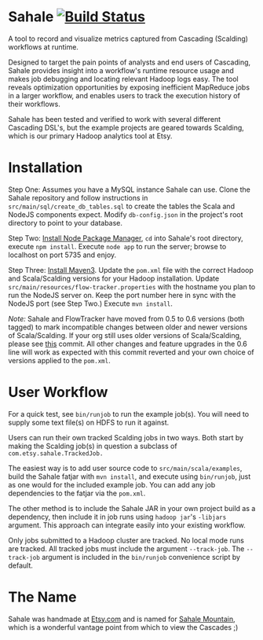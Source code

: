 Sahale [![Build Status](https://travis-ci.org/etsy/Sahale.svg)](https://travis-ci.org/etsy/Sahale)
===
A tool to record and visualize metrics captured from Cascading (Scalding) workflows at runtime.

Designed to target the pain points of analysts and end users of Cascading, Sahale provides insight into a workflow's runtime resource usage and makes job debugging and locating relevant Hadoop logs easy. The tool reveals optimization opportunities by exposing inefficient MapReduce jobs in a larger workflow, and enables users to track the execution history of their workflows.

Sahale has been tested and verified to work with several different Cascading DSL's, but the example projects are geared towards Scalding, which is our primary Hadoop analytics tool at Etsy.

Installation
===
Step One: Assumes you have a MySQL instance Sahale can use. Clone the Sahale repository and follow instructions in `src/main/sql/create_db_tables.sql` to create the tables the Scala and NodeJS components expect. Modify `db-config.json` in the project's root directory to point to your database.

Step Two: [Install Node Package Manager](https://www.npmjs.com), `cd` into Sahale's root directory, execute `npm install`. Execute `node app` to run the server; browse to localhost on port 5735 and enjoy.

Step Three: [Install Maven3](http://maven.apache.org). Update the `pom.xml` file with the correct Hadoop and Scala/Scalding versions for your Hadoop installation. Update `src/main/resources/flow-tracker.properties` with the hostname you plan to run the NodeJS server on. Keep the port number here in sync with the NodeJS port (see Step Two.) Execute `mvn install`.

*Note:* Sahale and FlowTracker have moved from 0.5 to 0.6 versions (both tagged) to mark incompatible changes between older and newer versions of Scala/Scalding. If your org still uses older versions of Scala/Scalding, please see [this](https://github.com/etsy/Sahale/commit/238794f33ba17326a156c396f3dc1dede2b0c743) commit. All other changes and feature upgrades in the 0.6 line will work as expected with this commit reverted and your own choice of versions applied to the `pom.xml`.

User Workflow
===
For a quick test, see `bin/runjob` to run the example job(s). You will need to supply some text file(s) on HDFS to run it against.

Users can run their own tracked Scalding jobs in two ways. Both start by making the Scalding job(s) in question a subclass of `com.etsy.sahale.TrackedJob.`

The easiest way is to add user source code to `src/main/scala/examples`, build the Sahale fatjar with `mvn install`, and execute using `bin/runjob`, just as one would for the included example job. You can add any job dependencies to the fatjar via the `pom.xml`.

The other method is to include the Sahale JAR in your own project build as a dependency, then include it in job runs using `hadoop jar`'s `-libjars` argument. This approach can integrate easily into your existing workflow.

Only jobs submitted to a Hadoop cluster are tracked. No local mode runs are tracked. All tracked jobs must include the argument `--track-job`. The `--track-job` argument is included in the `bin/runjob` convenience script by default.

The Name
===
Sahale was handmade at [Etsy.com](http://www.etsy.com) and is named for [Sahale Mountain](http://en.wikipedia.org/wiki/Sahale_Mountain), which is a wonderful vantage point from which to view the Cascades ;)

